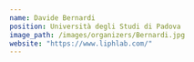 ```yaml
---
name: Davide Bernardi
position: Università degli Studi di Padova
image_path: /images/organizers/Bernardi.jpg
website: "https://www.liphlab.com/"
---
```


